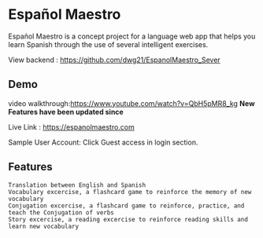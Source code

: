 
# Español Maestro

Español Maestro is a concept project for a language web app that helps you learn Spanish through the use of several intelligent exercises.

View backend : https://github.com/dwg21/EspanolMaestro_Sever

## Demo

video walkthrough:https://www.youtube.com/watch?v=QbH5pMR8_kg
**New Features have been updated since**

Live Link : https://espanolmaestro.com

Sample User Account: Click Guest access in login section.


## Features
    Translation between English and Spanish
    Vocabulary excercise, a flashcard game to reinforce the memory of new vocabulary
    Conjugation excercise, a flashcard game to reinforce, practice, and teach the Conjugation of verbs
    Story excercise, a reading excercise to reinforce reading skills and learn new vocabulary

